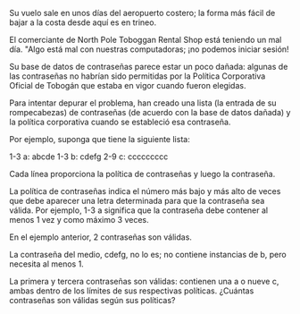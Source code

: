 Su vuelo sale en unos días del aeropuerto costero; la forma más fácil de bajar a la costa desde aquí es en trineo.

El comerciante de North Pole Toboggan Rental Shop está teniendo un mal día. "Algo está mal con nuestras computadoras; ¡no podemos iniciar sesión!

Su base de datos de contraseñas parece estar un poco dañada: algunas de las contraseñas no habrían sido permitidas por la Política Corporativa Oficial de Tobogán que estaba en vigor cuando fueron elegidas.

Para intentar depurar el problema, han creado una lista (la entrada de su rompecabezas) de contraseñas (de acuerdo con la base de datos dañada) y la política corporativa cuando se estableció esa contraseña.

Por ejemplo, suponga que tiene la siguiente lista:

1-3 a: abcde
1-3 b: cdefg
2-9 c: ccccccccc

Cada línea proporciona la política de contraseñas y luego la contraseña.

La política de contraseñas indica el número más bajo y más alto de veces que debe aparecer una letra determinada para que la contraseña sea válida. Por ejemplo, 1-3 a significa que la contraseña debe contener al menos 1 vez y como máximo 3 veces.

En el ejemplo anterior, 2 contraseñas son válidas.

La contraseña del medio, cdefg, no lo es; no contiene instancias de b, pero necesita al menos 1.

La primera y tercera contraseñas son válidas: contienen una a o nueve c, ambas dentro de los límites de sus respectivas políticas. ¿Cuántas contraseñas son válidas según sus políticas?
